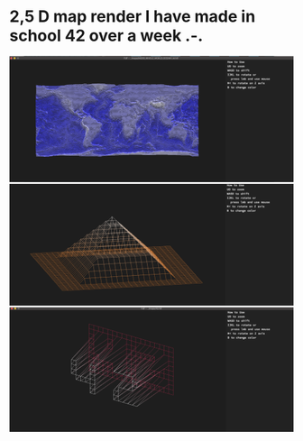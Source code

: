 # 2,5 D map render I have made in school 42 over a week .-. 
<img src="https://github.com/olesgedz/fdf/blob/master/images/Screen%20Shot%202019-02-06%20at%201.23.12%20AM.png"/>
<img src="https://github.com/olesgedz/fdf/blob/master/images/Screen%20Shot%202019-02-06%20at%201.29.29%20AM.png"/>
<img src="https://github.com/olesgedz/fdf/blob/master/images/Screen%20Shot%202019-02-06%20at%201.29.53%20AM.png"/>
